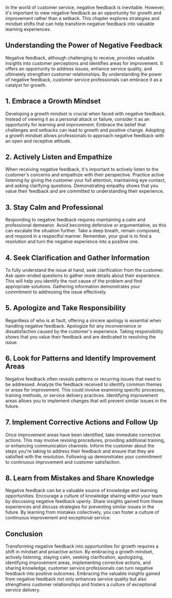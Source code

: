 
In the world of customer service, negative feedback is inevitable. However, it's important to view negative feedback as an opportunity for growth and improvement rather than a setback. This chapter explores strategies and mindset shifts that can help transform negative feedback into valuable learning experiences.

**Understanding the Power of Negative Feedback**
------------------------------------------------

Negative feedback, although challenging to receive, provides valuable insights into customer perceptions and identifies areas for improvement. It offers an opportunity to address issues, enhance service quality, and ultimately strengthen customer relationships. By understanding the power of negative feedback, customer service professionals can embrace it as a catalyst for growth.

**1. Embrace a Growth Mindset**
-------------------------------

Developing a growth mindset is crucial when faced with negative feedback. Instead of viewing it as a personal attack or failure, consider it as an opportunity for learning and improvement. Embrace the belief that challenges and setbacks can lead to growth and positive change. Adopting a growth mindset allows professionals to approach negative feedback with an open and receptive attitude.

**2. Actively Listen and Empathize**
------------------------------------

When receiving negative feedback, it's important to actively listen to the customer's concerns and empathize with their perspective. Practice active listening by giving the customer your full attention, maintaining eye contact, and asking clarifying questions. Demonstrating empathy shows that you value their feedback and are committed to understanding their experience.

**3. Stay Calm and Professional**
---------------------------------

Responding to negative feedback requires maintaining a calm and professional demeanor. Avoid becoming defensive or argumentative, as this can escalate the situation further. Take a deep breath, remain composed, and respond in a respectful manner. Remember, your goal is to find a resolution and turn the negative experience into a positive one.

**4. Seek Clarification and Gather Information**
------------------------------------------------

To fully understand the issue at hand, seek clarification from the customer. Ask open-ended questions to gather more details about their experience. This will help you identify the root cause of the problem and find appropriate solutions. Gathering information demonstrates your commitment to addressing the issue effectively.

**5. Apologize and Take Responsibility**
----------------------------------------

Regardless of who is at fault, offering a sincere apology is essential when handling negative feedback. Apologize for any inconvenience or dissatisfaction caused by the customer's experience. Taking responsibility shows that you value their feedback and are dedicated to resolving the issue.

**6. Look for Patterns and Identify Improvement Areas**
-------------------------------------------------------

Negative feedback often reveals patterns or recurring issues that need to be addressed. Analyze the feedback received to identify common themes or areas for improvement. This could involve examining specific processes, training methods, or service delivery practices. Identifying improvement areas allows you to implement changes that will prevent similar issues in the future.

**7. Implement Corrective Actions and Follow Up**
-------------------------------------------------

Once improvement areas have been identified, take immediate corrective actions. This may involve revising procedures, providing additional training, or enhancing communication channels. Inform the customer about the steps you're taking to address their feedback and ensure that they are satisfied with the resolution. Following up demonstrates your commitment to continuous improvement and customer satisfaction.

**8. Learn from Mistakes and Share Knowledge**
----------------------------------------------

Negative feedback can be a valuable source of knowledge and learning opportunities. Encourage a culture of knowledge sharing within your team by discussing negative feedback openly. Share insights gained from these experiences and discuss strategies for preventing similar issues in the future. By learning from mistakes collectively, you can foster a culture of continuous improvement and exceptional service.

**Conclusion**
--------------

Transforming negative feedback into opportunities for growth requires a shift in mindset and proactive action. By embracing a growth mindset, actively listening, staying calm, seeking clarification, apologizing, identifying improvement areas, implementing corrective actions, and sharing knowledge, customer service professionals can turn negative feedback into positive outcomes. Embracing the valuable insights gained from negative feedback not only enhances service quality but also strengthens customer relationships and fosters a culture of exceptional service delivery.
